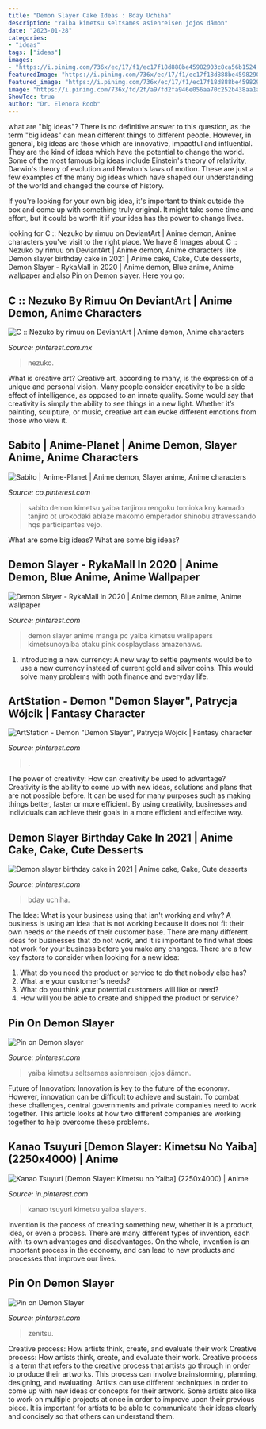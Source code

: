 ```yaml
---
title: "Demon Slayer Cake Ideas : Bday Uchiha"
description: "Yaiba kimetsu seltsames asienreisen jojos dämon"
date: "2023-01-28"
categories:
- "ideas"
tags: ["ideas"]
images:
- "https://i.pinimg.com/736x/ec/17/f1/ec17f18d888be45982903c8ca56b1524.jpg"
featuredImage: "https://i.pinimg.com/736x/ec/17/f1/ec17f18d888be45982903c8ca56b1524.jpg"
featured_image: "https://i.pinimg.com/736x/ec/17/f1/ec17f18d888be45982903c8ca56b1524.jpg"
image: "https://i.pinimg.com/736x/fd/2f/a9/fd2fa946e056aa70c252b438aa1a2756.jpg"
ShowToc: true
author: "Dr. Elenora Roob"
---
```



what are "big ideas"?
There is no definitive answer to this question, as the term "big ideas" can mean different things to different people. However, in general, big ideas are those which are innovative, impactful and influential. They are the kind of ideas which have the potential to change the world.
Some of the most famous big ideas include Einstein's theory of relativity, Darwin's theory of evolution and Newton's laws of motion. These are just a few examples of the many big ideas which have shaped our understanding of the world and changed the course of history.

If you're looking for your own big idea, it's important to think outside the box and come up with something truly original. It might take some time and effort, but it could be worth it if your idea has the power to change lives.

	

		
looking for C :: Nezuko by rimuu on DeviantArt | Anime demon, Anime characters you've visit to the right place. We have 8 Images about C :: Nezuko by rimuu on DeviantArt | Anime demon, Anime characters like Demon slayer birthday cake in 2021 | Anime cake, Cake, Cute desserts, Demon Slayer - RykaMall in 2020 | Anime demon, Blue anime, Anime wallpaper and also Pin on Demon slayer. Here you go:
		
    
## C :: Nezuko By Rimuu On DeviantArt | Anime Demon, Anime Characters

<img loading=lazy src="https://i.pinimg.com/736x/ec/17/f1/ec17f18d888be45982903c8ca56b1524.jpg" onerror="this.onerror=null;this.src='https://tse2.mm.bing.net/th?id=OIP.dF5dB-1EMWyqQLtJWwmE4AHaLd&amp;pid=15.1';" alt="C :: Nezuko by rimuu on DeviantArt | Anime demon, Anime characters">

_Source: pinterest.com.mx_

>nezuko. 

	

What is creative art?
Creative art, according to many, is the expression of a unique and personal vision. Many people consider creativity to be a side effect of intelligence, as opposed to an innate quality. Some would say that creativity is simply the ability to see things in a new light. Whether it’s painting, sculpture, or music, creative art can evoke different emotions from those who view it.

    
## Sabito | Anime-Planet | Anime Demon, Slayer Anime, Anime Characters

<img loading=lazy src="https://i.pinimg.com/736x/c0/ee/81/c0ee813fdf2bcc1832cca20756a19437.jpg" onerror="this.onerror=null;this.src='https://tse4.mm.bing.net/th?id=OIP.poe8DD3sB8biDLR6i4yfAAAAAA&amp;pid=15.1';" alt="Sabito | Anime-Planet | Anime demon, Slayer anime, Anime characters">

_Source: co.pinterest.com_

>sabito demon kimetsu yaiba tanjirou rengoku tomioka kny kamado tanjiro ot urokodaki ablaze makomo emperador shinobu atravessando hqs participantes vejo. 

	

What are some big ideas?
What are some big ideas?

    
## Demon Slayer - RykaMall In 2020 | Anime Demon, Blue Anime, Anime Wallpaper

<img loading=lazy src="https://i.pinimg.com/736x/9c/c3/9c/9cc39cd9dbb0d9be979aa1de030c82fa.jpg" onerror="this.onerror=null;this.src='https://tse2.mm.bing.net/th?id=OIP.ib04IQm4WAsCbUIUmrypjQHaNK&amp;pid=15.1';" alt="Demon Slayer - RykaMall in 2020 | Anime demon, Blue anime, Anime wallpaper">

_Source: pinterest.com_

>demon slayer anime manga pc yaiba kimetsu wallpapers kimetsunoyaiba otaku pink cosplayclass amazonaws. 

	

1. Introducing a new currency: A new way to settle payments would be to use a new currency instead of current gold and silver coins. This would solve many problems with both finance and everyday life.

    
## ArtStation - Demon &quot;Demon Slayer&quot;, Patrycja Wójcik | Fantasy Character

<img loading=lazy src="https://i.pinimg.com/736x/d7/99/90/d79990745011b6cc6b7a2dbbd5e291d9.jpg" onerror="this.onerror=null;this.src='https://tse3.mm.bing.net/th?id=OIP.ynRFFMz7bMwaIFEesBCxgwHaKe&amp;pid=15.1';" alt="ArtStation - Demon &quot;Demon Slayer&quot;, Patrycja Wójcik | Fantasy character">

_Source: pinterest.com_

>. 

	

The power of creativity: How can creativity be used to advantage?
Creativity is the ability to come up with new ideas, solutions and plans that are not possible before. It can be used for many purposes such as making things better, faster or more efficient. By using creativity, businesses and individuals can achieve their goals in a more efficient and effective way.

    
## Demon Slayer Birthday Cake In 2021 | Anime Cake, Cake, Cute Desserts

<img loading=lazy src="https://i.pinimg.com/736x/6a/83/96/6a83964acae016c871472b49a1071b25.jpg" onerror="this.onerror=null;this.src='https://tse2.mm.bing.net/th?id=OIP.0yWeO5zfktg6T51Mb3pUCwHaMb&amp;pid=15.1';" alt="Demon slayer birthday cake in 2021 | Anime cake, Cake, Cute desserts">

_Source: pinterest.com_

>bday uchiha. 

	

The Idea: What is your business using that isn't working and why?
A business is using an idea that is not working because it does not fit their own needs or the needs of their customer base. There are many different ideas for businesses that do not work, and it is important to find what does not work for your business before you make any changes. There are a few key factors to consider when looking for a new idea:
1) What do you need the product or service to do that nobody else has?
2) What are your customer's needs?
3) What do you think your potential customers will like or need?
4) How will you be able to create and shipped the product or service?

    
## Pin On Demon Slayer

<img loading=lazy src="https://i.pinimg.com/736x/07/90/d1/0790d118f4b7241b1f9c3da2153e75d2.jpg" onerror="this.onerror=null;this.src='https://tse2.mm.bing.net/th?id=OIP.iHRXpTxcJIb-4SO9jZ8SlgAAAA&amp;pid=15.1';" alt="Pin on Demon slayer">

_Source: pinterest.com_

>yaiba kimetsu seltsames asienreisen jojos dämon. 

	

Future of Innovation:
Innovation is key to the future of the economy. However, innovation can be difficult to achieve and sustain. To combat these challenges, central governments and private companies need to work together. This article looks at how two different companies are working together to help overcome these problems.

    
## Kanao Tsuyuri [Demon Slayer: Kimetsu No Yaiba] (2250x4000) | Anime

<img loading=lazy src="https://i.pinimg.com/736x/c2/ca/66/c2ca667ce138fc3dd4c3f276d5cb7dc0.jpg" onerror="this.onerror=null;this.src='https://tse2.mm.bing.net/th?id=OIP.dKesdH72Ji0BuToUBEqc5gHaNK&amp;pid=15.1';" alt="Kanao Tsuyuri [Demon Slayer: Kimetsu no Yaiba] (2250x4000) | Anime">

_Source: in.pinterest.com_

>kanao tsuyuri kimetsu yaiba slayers. 

	

Invention is the process of creating something new, whether it is a product, idea, or even a process. There are many different types of invention, each with its own advantages and disadvantages. On the whole, invention is an important process in the economy, and can lead to new products and processes that improve our lives.

    
## Pin On Demon Slayer

<img loading=lazy src="https://i.pinimg.com/736x/fd/2f/a9/fd2fa946e056aa70c252b438aa1a2756.jpg" onerror="this.onerror=null;this.src='https://tse4.mm.bing.net/th?id=OIP.io6u13_ZsjtnHCbsD3Ok1wHaHa&amp;pid=15.1';" alt="Pin on Demon Slayer">

_Source: pinterest.com_

>zenitsu. 

	

Creative process: How artists think, create, and evaluate their work
Creative process: How artists think, create, and evaluate their work.
Creative process is a term that refers to the creative process that artists go through in order to produce their artworks. This process can involve brainstorming, planning, designing, and evaluating. Artists can use different techniques in order to come up with new ideas or concepts for their artwork. Some artists also like to work on multiple projects at once in order to improve upon their previous piece. It is important for artists to be able to communicate their ideas clearly and concisely so that others can understand them.

